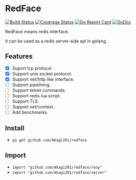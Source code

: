 # RedFace

[![Build Status](https://travis-ci.org/Akagi201/redface.svg)](https://travis-ci.org/Akagi201/redface) [![Coverage Status](https://coveralls.io/repos/github/Akagi201/redface/badge.svg?branch=master)](https://coveralls.io/github/Akagi201/redface?branch=master) [![Go Report Card](https://goreportcard.com/badge/github.com/Akagi201/redface)](https://goreportcard.com/report/github.com/Akagi201/redface) [![GoDoc](https://godoc.org/github.com/Akagi201/redface?status.svg)](https://godoc.org/github.com/Akagi201/redface)

RedFace means redis interface.

It can be used as a redis server-side api in golang.

## Features

- [x] Suport tcp protocol.
- [x] Support unix socket protocol.
- [x] Support net/http like interface.
- [ ] Support pipelining.
- [ ] Support telnet commands.
- [ ] Support redis lua script.
- [ ] Support TLS.
- [ ] Support net/context.
- [ ] Add benchmarks.

## Install

* `go get github.com/Akagi201/redface`

## Import

* `import "github.com/Akagi201/redface/resp"`
* `import "github.com/Akagi201/redface/server"`
